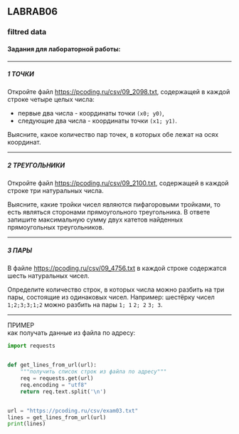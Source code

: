 ## LABRAB06  

### filtred data  

#### Задания для лабораторной работы:  

---  

##### 1 ТОЧКИ  

Откройте файл https://pcoding.ru/csv/09_2098.txt, содержащей в каждой строке четыре целых числа:  

- первые два числа - координаты точки `(x0; y0)`,  
- следующие два числа - координаты точки `(x1; y1)`.  

Выясните, какое количество пар точек, в которых обе лежат на осях координат.  

---  

##### 2 ТРЕУГОЛЬНИКИ  

Откройте файл https://pcoding.ru/csv/09_2100.txt, содержащей в каждой строке три натуральных числа.  

Выясните, какие тройки чисел являются пифагоровыми тройками, то есть являться сторонами прямоугольного треугольника. В ответе запишите максимальную сумму двух катетов найденных прямоугольных треугольников.  

---  

##### 3 ПАРЫ  

В файле https://pcoding.ru/csv/09_4756.txt в каждой строке содержатся шесть натуральных чисел.  

Определите количество строк, в которых числа можно разбить на три пары, состоящие из одинаковых чисел. Например: шестёрку чисел `1;2;3;3;1;2` можно разбить на пары `1; 1` `2; 2` `3; 3`.  

---  

ПРИМЕР  
как получать данные из файла по адресу:  

```py
import requests


def get_lines_from_url(url):
    """получить список строк из файла по адресу"""
    req = requests.get(url)
    req.encoding = "utf8"
    return req.text.split('\n')


url = "https://pcoding.ru/csv/exam03.txt"
lines = get_lines_from_url(url)
print(lines)
```
